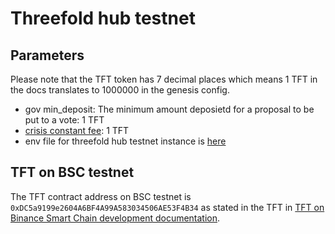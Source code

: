 # Threefold hub testnet

## Parameters

Please note that the TFT token has 7 decimal places which means 1 TFT in the docs translates to 1000000 in the genesis config.

- gov min_deposit: The minimum amount deposietd for a proposal to be put to a vote: 1 TFT
- [crisis constant fee](../../crisis.md): 1 TFT
- env file for threefold hub testnet instance is [here](https://docs.grid.tf/threefold/itenv_threefold_main/src/branch/master/Threefold_Software_Solutions/Threefold-Hub/Readme.md)

## TFT on BSC testnet

The TFT contract address on BSC testnet is `0xDC5a9199e2604A6BF4A99A583034506AE53F4B34` as stated in the TFT in [TFT on Binance Smart Chain development documentation](https://github.com/threefoldfoundation/tft/blob/main/bsc/development.md).
